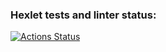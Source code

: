 ### Hexlet tests and linter status:
[![Actions Status](https://github.com/EvKutyashov/python-project-lvl1/workflows/hexlet-check/badge.svg)](https://github.com/EvKutyashov/python-project-lvl1/actions)